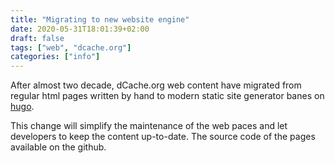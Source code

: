 ```yaml
---
title: "Migrating to new website engine"
date: 2020-05-31T18:01:39+02:00
draft: false
tags: ["web", "dcache.org"]
categories: ["info"]
---
```


After almost two decade, dCache.org web content have migrated from regular
html pages written by hand to modern static site generator banes on [hugo](https://gohugo.io).

This change will simplify the maintenance of the web paces and let developers to keep
the content up-to-date. The source code of the pages available on the github.
